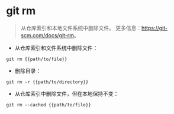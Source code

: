# git rm

> 从仓库索引和本地文件系统中删除文件。
> 更多信息：<https://git-scm.com/docs/git-rm>。

- 从仓库索引和文件系统中删除文件：

`git rm {{path/to/file}}`

- 删除目录：

`git rm -r {{path/to/directory}}`

- 从仓库索引中删除文件，但在本地保持不变：

`git rm --cached {{path/to/file}}`